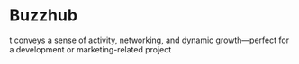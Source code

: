 # Buzzhub
t conveys a sense of activity, networking, and dynamic growth—perfect for a development or marketing-related project
